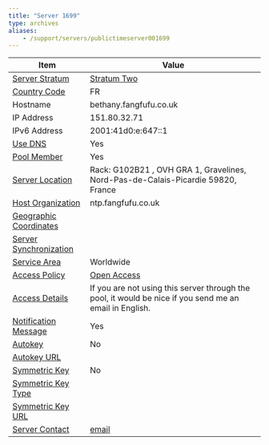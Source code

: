 ```yaml
---
title: "Server 1699"
type: archives
aliases:
    - /support/servers/publictimeserver001699
---
```


| Item | Value |
| ----- | ----- |
| [Server Stratum](/support/servers/serverstratum) | [Stratum Two](/support/servers/stratumtwotimeservers) |
| [Country Code](/support/servers/countrycode) | FR |
| Hostname |  bethany.fangfufu.co.uk  |
| IP Address |  151.80.32.71  |
| IPv6 Address |  2001:41d0:e:647::1 |
| [Use DNS](/support/servers/usedns) | Yes |
| [Pool Member](/support/servers/poolmember) | Yes  |
| [Server Location](/support/servers/serverlocation) |  Rack: G102B21 , OVH GRA 1, Gravelines, Nord-Pas-de-Calais-Picardie 59820, France |
| [Host Organization](/support/servers/hostorganization) |  ntp.fangfufu.co.uk |
| [ Geographic Coordinates](/support/servers/geographiccoordinates) |  |
| [Server Synchronization](/support/servers/serversynchronization) | |
| [Service Area](/support/servers/servicearea) | Worldwide |
| [Access Policy](/support/servers/accesspolicy) | [Open Access](/support/servers/openaccess) |
| [Access Details](/support/servers/accessdetails) |  If you are not using this server through the pool, it would be nice if you send me an email in English.  |
| [Notification Message](/support/servers/notificationmessage) | Yes |
| [Autokey](/support/servers/autokey) | No |
| [Autokey URL](/support/servers/autokeyurl) | |
| [Symmetric Key](/support/servers/symmetrickey) | No |
| [Symmetric Key Type](/support/servers/symmetrickeytype) | |
| [Symmetric Key URL](/support/servers/symmetrickeyurl) | |
| [Server Contact](/support/servers/servercontact) | [email](mailto:ntp@fangfufu.co.uk) |